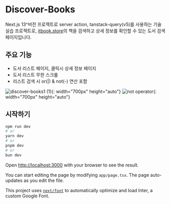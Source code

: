 # Discover-Books
Next.js 13^버전 프로젝트로 server action, tanstack-query(v5)를 사용하는 기술 실습 프로젝트로,
[itbook.store](https://itbook.store)의 책을 검색하고 상세 정보를 확인할 수 있는 도서 검색 페이지입니다.


## 주요 기능
- 도서 리스트 페이지, 클릭시 상세 정보 페이지
- 도서 리스트 무한 스크롤
- 리스트 검색 시 or(|) & not(-) 연산 포함

![discover-books1 (1)](https://github.com/shwang0416/Discover-Books/assets/72377329/0f8c20fe-04d0-4f56-bb6d-6d971340437f){: width="700px" height="auto"}
![not operator](https://github.com/shwang0416/Discover-Books/assets/72377329/8cdd2320-c0f4-40ce-bb53-038b3c62f77f){: width="700px" height="auto"}

## 시작하기


```bash
npm run dev
# or
yarn dev
# or
pnpm dev
# or
bun dev
```

Open [http://localhost:3000](http://localhost:3000) with your browser to see the result.

You can start editing the page by modifying `app/page.tsx`. The page auto-updates as you edit the file.

This project uses [`next/font`](https://nextjs.org/docs/basic-features/font-optimization) to automatically optimize and load Inter, a custom Google Font.

